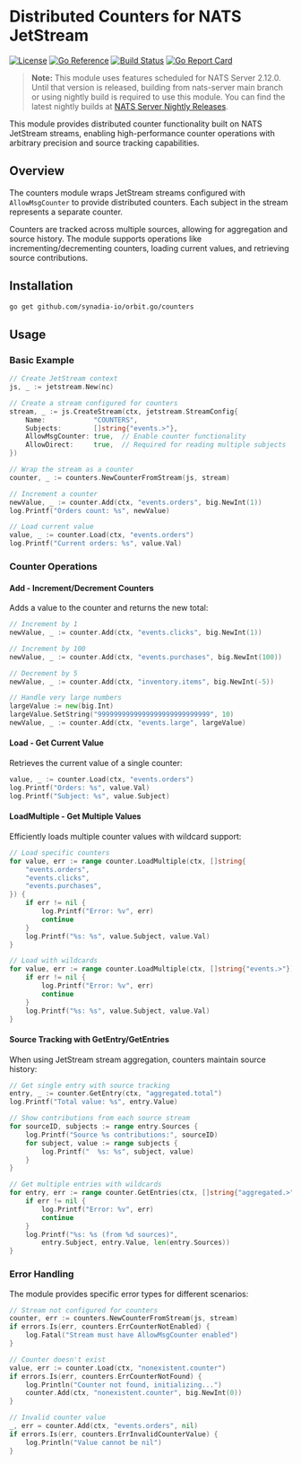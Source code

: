 # Distributed Counters for NATS JetStream

[License-Url]: https://www.apache.org/licenses/LICENSE-2.0
[License-Image]: https://img.shields.io/badge/License-Apache2-blue.svg
[ReportCard-Url]: https://goreportcard.com/report/github.com/synadia-io/orbit.go/counters
[ReportCard-Image]: https://goreportcard.com/badge/github.com/synadia-io/orbit.go/counters
[Build-Status-Url]: https://github.com/synadia-io/orbit.go/actions/workflows/counters.yaml
[Build-Status-Image]: https://github.com/synadia-io/orbit.go/actions/workflows/counters.yaml/badge.svg?branch=main
[GoDoc-Url]: https://pkg.go.dev/github.com/synadia-io/orbit.go/counters
[GoDoc-Image]: https://pkg.go.dev/badge/github.com/synadia-io/orbit.go/counters.svg

[![License][License-Image]][License-Url]
[![Go Reference][GoDoc-Image]][GoDoc-Url]
[![Build Status][Build-Status-Image]][Build-Status-Url]
[![Go Report Card][ReportCard-Image]][ReportCard-Url]

> **Note:** This module uses features scheduled for NATS Server 2.12.0. Until
> that version is released, building from nats-server main branch or using
> nightly build is required to use this module. You can find the latest nightly
> builds at [NATS Server Nightly
> Releases](https://nats.io/download/nats-server/).

This module provides distributed counter functionality built on NATS JetStream streams, enabling high-performance counter operations with arbitrary precision and source tracking capabilities.

## Overview

The counters module wraps JetStream streams configured with `AllowMsgCounter` to provide distributed counters. Each subject in the stream represents a separate counter.

Counters are tracked across multiple sources, allowing for aggregation and source history. The module supports operations like incrementing/decrementing counters, loading current values, and retrieving source contributions.

## Installation

```bash
go get github.com/synadia-io/orbit.go/counters
```

## Usage

### Basic Example

```go
// Create JetStream context
js, _ := jetstream.New(nc)

// Create a stream configured for counters
stream, _ := js.CreateStream(ctx, jetstream.StreamConfig{
    Name:            "COUNTERS",
    Subjects:        []string{"events.>"},
    AllowMsgCounter: true,  // Enable counter functionality
    AllowDirect:     true,  // Required for reading multiple subjects
})

// Wrap the stream as a counter
counter, _ := counters.NewCounterFromStream(js, stream)

// Increment a counter
newValue, _ := counter.Add(ctx, "events.orders", big.NewInt(1))
log.Printf("Orders count: %s", newValue)

// Load current value
value, _ := counter.Load(ctx, "events.orders")
log.Printf("Current orders: %s", value.Val)
```

### Counter Operations

#### Add - Increment/Decrement Counters

Adds a value to the counter and returns the new total:

```go
// Increment by 1
newValue, _ := counter.Add(ctx, "events.clicks", big.NewInt(1))

// Increment by 100
newValue, _ := counter.Add(ctx, "events.purchases", big.NewInt(100))

// Decrement by 5
newValue, _ := counter.Add(ctx, "inventory.items", big.NewInt(-5))

// Handle very large numbers
largeValue := new(big.Int)
largeValue.SetString("9999999999999999999999999999", 10)
newValue, _ := counter.Add(ctx, "events.large", largeValue)
```

#### Load - Get Current Value

Retrieves the current value of a single counter:

```go
value, _ := counter.Load(ctx, "events.orders")
log.Printf("Orders: %s", value.Val)
log.Printf("Subject: %s", value.Subject)
```

#### LoadMultiple - Get Multiple Values

Efficiently loads multiple counter values with wildcard support:

```go
// Load specific counters
for value, err := range counter.LoadMultiple(ctx, []string{
    "events.orders",
    "events.clicks",
    "events.purchases",
}) {
    if err != nil {
        log.Printf("Error: %v", err)
        continue
    }
    log.Printf("%s: %s", value.Subject, value.Val)
}

// Load with wildcards
for value, err := range counter.LoadMultiple(ctx, []string{"events.>"}) {
    if err != nil {
        log.Printf("Error: %v", err)
        continue
    }
    log.Printf("%s: %s", value.Subject, value.Val)
}
```

#### Source Tracking with GetEntry/GetEntries

When using JetStream stream aggregation, counters maintain source history:

```go
// Get single entry with source tracking
entry, _ := counter.GetEntry(ctx, "aggregated.total")
log.Printf("Total value: %s", entry.Value)

// Show contributions from each source stream
for sourceID, subjects := range entry.Sources {
    log.Printf("Source %s contributions:", sourceID)
    for subject, value := range subjects {
        log.Printf("  %s: %s", subject, value)
    }
}

// Get multiple entries with wildcards
for entry, err := range counter.GetEntries(ctx, []string{"aggregated.>"}) {
    if err != nil {
        log.Printf("Error: %v", err)
        continue
    }
    log.Printf("%s: %s (from %d sources)", 
        entry.Subject, entry.Value, len(entry.Sources))
}
```

### Error Handling

The module provides specific error types for different scenarios:

```go
// Stream not configured for counters
counter, err := counters.NewCounterFromStream(js, stream)
if errors.Is(err, counters.ErrCounterNotEnabled) {
    log.Fatal("Stream must have AllowMsgCounter enabled")
}

// Counter doesn't exist
value, err := counter.Load(ctx, "nonexistent.counter")
if errors.Is(err, counters.ErrCounterNotFound) {
    log.Println("Counter not found, initializing...")
    counter.Add(ctx, "nonexistent.counter", big.NewInt(0))
}

// Invalid counter value
_, err = counter.Add(ctx, "events.orders", nil)
if errors.Is(err, counters.ErrInvalidCounterValue) {
    log.Println("Value cannot be nil")
}
```
